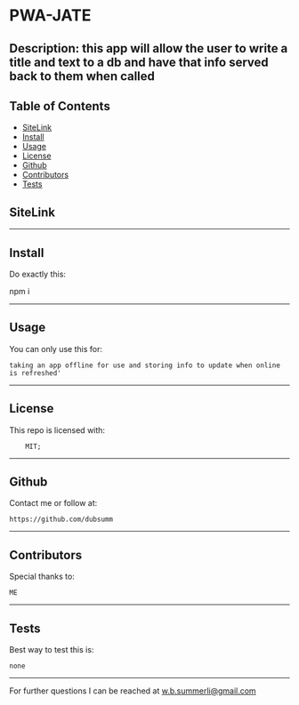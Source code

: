 # PWA-JATE


## Description: this app will allow the user to write a title and text to a db and have that info served back to them when called

## Table of Contents
- [SiteLink](#site)
- [Install](#install)
- [Usage](#usage)
- [License](#license)
- [Github](#github)
- [Contributors](#contributors)
- [Tests](#tests)



## SiteLink



_____________________________________________

## Install 

Do exactly this:

   npm i 

______________________________________________

## Usage

You can only use this for:

    taking an app offline for use and storing info to update when online is refreshed'

______________________________________________

## License

This repo is licensed with:

        MIT;

______________________________________________

## Github

Contact me or follow at:

    https://github.com/dubsumm

______________________________________________

## Contributors

Special thanks to:

    ME

______________________________________________

## Tests

Best way to test this is:

    none

______________________________________________

For further questions I can be reached at w.b.summerli@gmail.com
